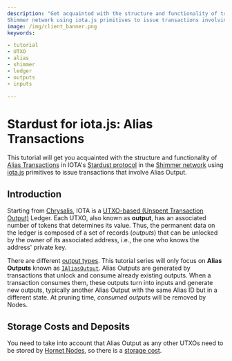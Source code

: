 ```yaml
---
description: "Get acquainted with the structure and functionality of transactions in IOTA's Stardust protocol in the
Shimmer network using iota.js primitives to issue transactions involving Alias Outputs."
image: /img/client_banner.png
keywords:

- tutorial
- UTXO
- alias
- shimmer
- ledger
- outputs
- inputs

---
```


# Stardust for iota.js: Alias Transactions

This tutorial will get you acquainted with the structure and functionality of [Alias Transactions](https://wiki.iota.org/shimmer/introduction/explanations/ledger/alias) in
IOTA's [Stardust protocol](https://wiki.iota.org/shimmer/introduction/welcome) in
the [Shimmer network](https://shimmer.network) using [iota.js](https://github.com/iotaledger/iota.js) primitives to
issue transactions that involve Alias Output.

## Introduction

Starting from [Chrysalis](https://wiki.iota.org/introduction/welcome), IOTA is
a [UTXO-based (Unspent Transaction Output)](https://wiki.iota.org/introduction/reference/details#unspent-transaction-output-utxo)
Ledger. Each UTXO, also known as  **output**, has an associated number of tokens that determines its value.
Thus, the permanent data on the ledger is composed of a set of records (*outputs*) that can be unlocked by the owner of
its associated address, i.e., the one who knows the address' private key.

There are different [output types](https://wiki.iota.org/shimmer/learn/outputs). This tutorial series will only focus on
**Alias Outputs** known as [`IAliasOutput`](./../../references/client/interfaces/IAliasOutput.md). Alias Outputs are
generated by transactions that unlock and consume already existing outputs. When a transaction consumes them, these
outputs turn into inputs and generate new outputs, typically another Alias Output with the same Alias ID but in a different state. At pruning time, *consumed outputs* will be removed by Nodes.

## Storage Costs and Deposits

You need to take into account that Alias Output as any other UTXOs need to be stored by [Hornet Nodes](https://wiki.iota.org/shimmer/hornet/welcome), so there is a [storage cost](https://wiki.iota.org/shimmer/iotajs/tutorials/value-transactions/introduction/#storage-costs-and-deposits).

